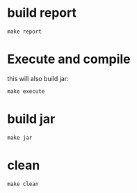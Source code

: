 # build report

```
make report
```

# Execute and compile
this will also build jar:
```
make execute
```

# build jar
```
make jar
```

# clean
```
make clean
```